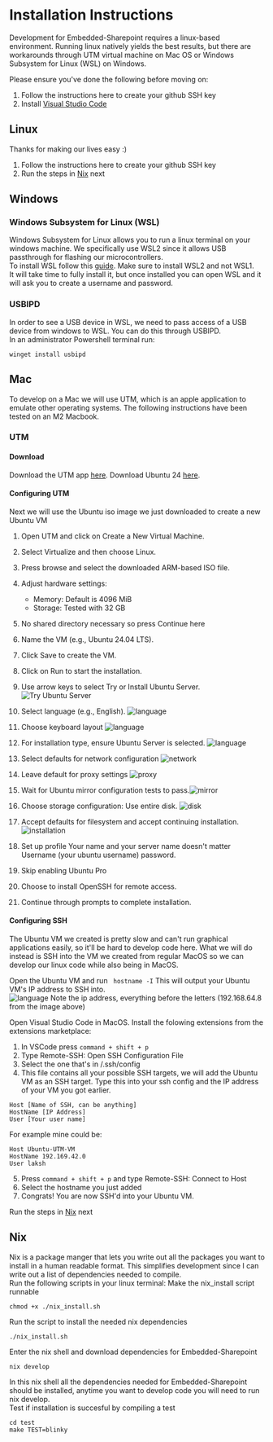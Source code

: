 # Installation Instructions
Development for Embedded-Sharepoint requires a linux-based environment. Running linux natively yields the best results, but there are workarounds through UTM virtual machine on Mac OS or Windows Subsystem for Linux (WSL) on Windows.  

Please ensure you've done the following before moving on:
1. Follow the instructions here to create your github SSH key
2. Install [Visual Studio Code](https://code.visualstudio.com/)

## Linux
Thanks for making our lives easy :)    

1. Follow the instructions here to create your github SSH key
2. Run the steps in [Nix](#nix) next

## Windows
### Windows Subsystem for Linux (WSL)
Windows Subsystem for Linux allows you to run a linux terminal on your windows machine. We specifically use WSL2 since it allows USB passthrough for flashing our microcontrollers.  
To install WSL follow this [guide](https://learn.microsoft.com/en-us/windows/wsl/install). Make sure to install WSL2 and not WSL1.  
It will take time to fully install it, but once installed you can open WSL and it will ask you to create a username and password.
### USBIPD
In order to see a USB device in WSL, we need to pass access of a USB device from windows to WSL. You can do this through USBIPD.  
In an administrator Powershell terminal run:
```
winget install usbipd
```

## Mac
To develop on a Mac we will use UTM, which is an apple application to emulate other operating systems. The following instructions have been tested on an M2 Macbook.
### UTM
#### Download
Download the UTM app [here](https://mac.getutm.app/). 
Download Ubuntu 24 [here](https://ubuntu.com/download/server). 
#### Configuring UTM
Next we will use the Ubuntu iso image we just downloaded to create a new Ubuntu VM

1. Open UTM and click on Create a New Virtual Machine.
2. Select Virtualize and then choose Linux.
3. Press browse and select the downloaded ARM-based ISO file.
4. Adjust hardware settings:
    * Memory: Default is 4096 MiB
    * Storage: Tested with 32 GB
5. No shared directory necessary so press Continue here
6. Name the VM (e.g., Ubuntu 24.04 LTS).
7. Click Save to create the VM.

8. Click on Run to start the installation.
9. Use arrow keys to select Try or Install Ubuntu Server. ![Try Ubuntu Server](mac_utm_imgs/tryUbuntu.png)
10. Select language (e.g., English). ![language](mac_utm_imgs/language.png)
10. Choose keyboard layout ![language](mac_utm_imgs/keyboard.png)
11. For installation type, ensure Ubuntu Server is selected. ![language](mac_utm_imgs/ubuntuServer.png)
11. Select defaults for network configuration ![network](mac_utm_imgs/networkConfiguration.png)
12. Leave default for proxy settings ![proxy](mac_utm_imgs/proxyDefault.png)
13. Wait for Ubuntu mirror configuration tests to pass.![mirror](mac_utm_imgs/ubuntuMirrorTests.png)
13. Choose storage configuration: Use entire disk. ![disk](mac_utm_imgs/useEntireDisk.png)
14. Accept defaults for filesystem and accept continuing installation. ![installation](mac_utm_imgs/startInstillation.png)
15. Set up profile
Your name and your server name doesn't matter
Username (your ubuntu username) password.
16. Skip enabling Ubuntu Pro
15. Choose to install OpenSSH for remote access.
16. Continue through prompts to complete installation.

#### Configuring SSH
The Ubuntu VM we created is pretty slow and can't run graphical applications easily, so it'll be hard to develop code here. What we will do instead is SSH into the VM we created from regular MacOS so we can develop our linux code while also being in MacOS.  

Open the Ubuntu VM and run ``` hostname -I``` This will output your Ubuntu VM's IP address to SSH into.  
![language](mac_utm_imgs/ip_addr.png)
Note the ip address, everything before the letters (192.168.64.8 from the image above) 

Open Visual Studio Code in MacOS. 
Install the folowing extensions from the extensions marketplace:  

1. In VSCode press ```command + shift + p```
2. Type Remote-SSH: Open SSH Configuration File
3. Select the one that's in /.ssh/config
4. This file contains all your possible SSH targets, we will add the Ubuntu VM as an SSH target. Type this into your ssh config and the IP address of your VM you got earlier.
```
Host [Name of SSH, can be anything]
HostName [IP Address]
User [Your user name]
``` 
For example mine could be: 
``` 
Host Ubuntu-UTM-VM
HostName 192.169.42.0
User laksh 
```
5. Press ```command + shift + p``` and type Remote-SSH: Connect to Host
6. Select the hostname you just added
7. Congrats! You are now SSH'd into your Ubuntu VM. 

Run the steps in [Nix](#nix) next

## Nix
Nix is a package manger that lets you write out all the packages you want to install in a human readable format. This simplifies development since I can write out a list of dependencies needed to compile.  
Run the following scripts in your linux terminal:
Make the nix_install script runnable
```
chmod +x ./nix_install.sh
```
Run the script to install the needed nix dependencies
```
./nix_install.sh
```
Enter the nix shell and download dependencies for Embedded-Sharepoint
```
nix develop
```
In this nix shell all the dependencies needed for Embedded-Sharepoint should be installed, anytime you want to develop code you will need to run nix develop.  
Test if installation is succesful by compiling a test 
```
cd test
make TEST=blinky
```